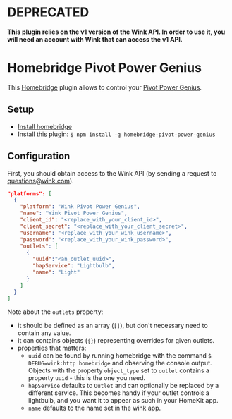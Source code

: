 # DEPRECATED
**This plugin relies on the v1 version of the Wink API. In order to use it, you will need an account with Wink that can access the v1 API.**

# Homebridge Pivot Power Genius

This [Homebridge](https://github.com/nfarina/homebridge) plugin allows to control your [Pivot Power Genius](https://www.amazon.com/Quirky-PPVG-WH01-Pivot-Power-Genius/dp/B00GN92MC6/ref=sr_1_1?ie=UTF8&qid=1477958522&sr=8-1&keywords=quirky+pivot+power+genius).

## Setup
- [Install homebridge](https://github.com/nfarina/homebridge#installation)
- Install this plugin: `$ npm install -g homebridge-pivot-power-genius`

## Configuration

First, you should obtain access to the Wink API (by sending a request to questions@wink.com).

```json
"platforms": [
  {
    "platform": "Wink Pivot Power Genius",
    "name": "Wink Pivot Power Genius",
    "client_id": "<replace_with_your_client_id>",
    "client_secret": "<replace_with_your_client_secret>",
    "username": "<replace_with_your_wink_username>",
    "password": "<replace_with_your_wink_password>",
    "outlets": [
      {
        "uuid":"<an_outlet_uuid>",
        "hapService": "Lightbulb",
        "name": "Light"
      }
    ]
  }
]
```

Note about the `outlets` property:
- it should be defined as an array (`[]`), but don't necessary need to contain any value.
- it can contains objects (`{}`) representing overrides for given outlets.
- properties that matters:
  - `uuid` can be found by running homebridge with the command `$ DEBUG=wink:http homebridge` and observing the console output. Objects with the property `object_type` set to `outlet` contains a property `uuid` - this is the one you need.
  - `hapService` defaults to `Outlet` and can optionally be replaced by a different service. This becomes handy if your outlet controls a lightbulb, and you want it to appear as such in your HomeKit app.
  - `name` defaults to the name set in the wink app.
